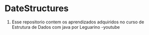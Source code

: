 # DateStructures

1. Esse repositorio contem os aprendizados adquiridos no curso de Estrutura de Dados com java por Leguarino -youtube
